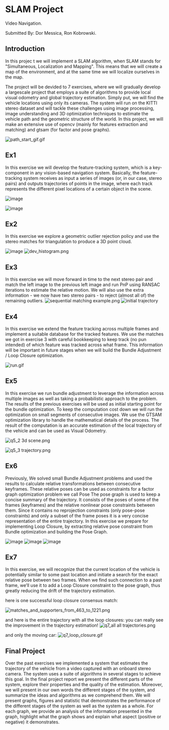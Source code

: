 # SLAM Project
Video Navigation.

Submitted By: Dor Messica, Ron Kobrowski.

## Introduction
In this projec t we will implement a SLAM algorithm, when SLAM stands for "Simultaneous, Localization and Mapping".
This means that we will create a map of the environment, and at the same time we will localize ourselves in the map.

The project will be devided to 7 exercises, where we will gradually develop a largescale project that employs a suite of algorithms to provide local visual odometry and global trajectory estimation. Simply put, we will find the vehicle locations using only its cameras. The system will run on the KITTI stereo dataset and will tackle these challenges using image processing, image understanding and 3D optimization techniques to estimate the vehicle path and the geometric structure of the world.
In this project, we will make an extensive use of opencv (mainly for features extraction and matching) and gtsam (for factor and pose graphs).

![path_start_gif.gif](VAN_ex%2Fmedia%2Fpath_start_gif.gif)

## Ex1
In this exercise we will develop the feature-tracking system, which is a key-component in any vision-based navigation system. Basically, the feature-tracking system receives as input a series of images (or, in our case, stereo pairs) and outputs trajectories of points in the image, where each track represents the different pixel locations of a certain object in the scene.

![image](https://github.com/Dor890/SLAM/assets/64433958/482a9f49-4aff-4471-8937-a9b87196c125)

![image](https://github.com/Dor890/SLAM/assets/64433958/b727ce39-ccf9-4537-b700-71adfae0ec94)

## Ex2
In this exercise we explore a geometric outlier rejection policy and use the stereo matches for triangulation to produce a 3D point cloud.

![image](https://github.com/Dor890/SLAM/assets/64433958/98a48ce7-afca-4daf-bb8f-b344a3d90ea7)
![dev_histogram.png](VAN_ex%2Fmedia%2Fdev_histogram.png)

## Ex3
In this exercise we will move forward in time to the next stereo pair and match the left image to the previous left image and run PnP using RANSAC iterations to estimate the relative motion. We will also use the extra information - we now have two stereo pairs - to reject (almost all of) the remaining outliers.
![sequential matching example.png](VAN_ex%2Fmedia%2Fsequential%20matching%20example.png)
![initial trajectory](VAN_ex/media/trajectory.png)

## Ex4
In this exercise we extend the feature tracking across multiple frames and implement a suitable database for the tracked features. We use the matches we got in exercise 3 with careful bookkeeping to keep track (no pun intended) of which feature was tracked across what frame. This information will be important in future stages when we will build the Bundle Adjustment / Loop Closure optimization.

![run.gif](VAN_ex%2Fmedia%2Frun.gif)

## Ex5
In this exercise we run bundle adjustment to leverage the information across multiple images as well as taking a probabilistic approach to the problem. The results of the previous exercises will be used as initial starting point for the bundle optimization.
To keep the computation cost down we will run the optimization on small segments of consecutive images. We use the GTSAM optimization library to handle the mathematical details of the process.
The result of the computation is an accurate estimation of the local trajectory of the vehicle and can be used as Visual Odometry.

![q5_2 3d scene.png](VAN_ex%2Fmedia%2Fq5_2%203d%20scene.png)

![q5_3 trajectory.png](VAN_ex%2Fmedia%2Fq5_3%20trajectory.png)

## Ex6
Previously, We solved small Bundle Adjustment problems and used the results to calculate relative transformations between consecutive keyframes.
These relative poses can be used as constraints for a factor graph optimization problem we call Pose The pose graph is used to keep a concise summary of the trajectory.
It consists of the poses of some of the frames (keyframes) and the relative nonlinear pose constraints between them. Since it contains no
reprojection constraints (only pose-pose constraints) and only a subset of the frame poses it is a very concise representation of the entire trajectory.
In this exercise we prepare for implementing Loop Closure, by extracting relative pose constraint from Bundle optimization and building the Pose Graph.

![image](https://github.com/Dor890/SLAM/assets/64433958/0814ccbd-9fdf-4a93-a69c-a0271450f175)
![image](https://github.com/Dor890/SLAM/assets/64433958/9e3d087d-bd97-4f74-81e6-b774ff231959)
![image](https://github.com/Dor890/SLAM/assets/64433958/ca4b76d9-b1fa-4d38-b02c-2e01350ab9c1)

## Ex7
In this exercise, we will recognize that the current location of the vehicle is potentially similar to some past location and initiate a search for the exact relative pose between two frames.
When we find such connection to a past frame, we’ll use it to add a Loop Closure constraint to the pose graph, thus greatly reducing the drift of the trajectory estimation.

here is one successful loop closure consensus match:

![matches_and_supporters_from_463_to_1221.png](VAN_ex%2Fmedia%2Fmatches_and_supporters_from_463_to_1221.png)

and here is the entire trajectory with all the loop closures:
you can really see the improvement in the trajectory estimation! 
![q7_all all trajectories.png](VAN_ex%2Fmedia%2Fq7_all%20all%20trajectories.png)

and only the moving car:
![q7_loop_closure.gif](VAN_ex%2Fmedia%2Fq7_loop_closure.gif)


## Final Project
Over the past exercises we implemented a system that estimates the trajectory of the vehicle from a video captured with an onboard stereo camera.
The system uses a suite of algorithms in several stages to achieve this goal. In the final project report we present the different parts of the system, explore their properties and the quality of the estimation.
Moreover, we will present in our own words the different stages of the system, and summarize the ideas and algorithms as we comprehend them.
We will present graphs, figures and statistic that demonstrates the performance of the different stages of the system as well as the system as a whole.
For each graph, we provide an analysis of the information presented in the graph, highlight what the graph shows and explain what aspect (positive or negative) it demonstrates.

